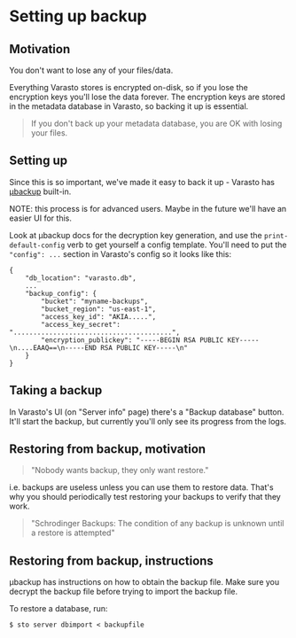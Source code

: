 Setting up backup
=================

Motivation
----------

You don't want to lose any of your files/data.

Everything Varasto stores is encrypted on-disk, so if you lose the encryption keys you'll
lose the data forever. The encryption keys are stored in the metadata database in Varasto,
so backing it up is essential.

> If you don't back up your metadata database, you are OK with losing your files.


Setting up
----------

Since this is so important, we've made it easy to back it up - Varasto has
[µbackup](https://github.com/function61/ubackup) built-in.

NOTE: this process is for advanced users. Maybe in the future we'll have an easier UI for this.

Look at µbackup docs for the decryption key generation, and use the `print-default-config`
verb to get yourself a config template. You'll need to put the `"config": ...` section
in Varasto's config so it looks like this:

```
{
	"db_location": "varasto.db",
	...
	"backup_config": {
	    "bucket": "myname-backups",
	    "bucket_region": "us-east-1",
	    "access_key_id": "AKIA.....",
	    "access_key_secret": "........................................",
	    "encryption_publickey": "-----BEGIN RSA PUBLIC KEY-----\n....EAAQ==\n-----END RSA PUBLIC KEY-----\n"
	}
}

```


Taking a backup
---------------

In Varasto's UI (on "Server info" page) there's a "Backup database" button. It'll start
the backup, but currently you'll only see its progress from the logs.


Restoring from backup, motivation
---------------------------------

> "Nobody wants backup, they only want restore."

i.e. backups are useless unless you can use them to restore data. That's why you should
periodically test restoring your backups to verify that they work.

> "Schrodinger Backups: The condition of any backup is unknown until a restore is attempted"


Restoring from backup, instructions
-----------------------------------

µbackup has instructions on how to obtain the backup file. Make sure you decrypt the backup
file before trying to import the backup file.

To restore a database, run:

```
$ sto server dbimport < backupfile
```

